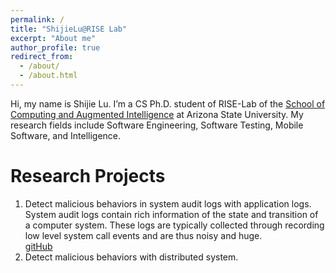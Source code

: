 ```yaml
---
permalink: /
title: "ShijieLu@RISE Lab"
excerpt: "About me"
author_profile: true
redirect_from: 
  - /about/
  - /about.html
---
```


Hi, my name is Shijie Lu. I’m a CS Ph.D. student of RISE-Lab of the [School of Computing and Augmented Intelligence](https://scai.engineering.asu.edu/) at Arizona State University. My research fields include Software Engineering, Software Testing, Mobile Software, and Intelligence.

Research Projects
======
1. Detect malicious behaviors in system audit logs with application logs. System audit logs contain rich information of the state and transition of a computer system. These logs are typically collected through recording low level system call events and are thus noisy and huge.
   <br>
   [gitHub](https://github.com/heisstorm/loganalyzetools_project)
1. Detect malicious behaviors with distributed system.